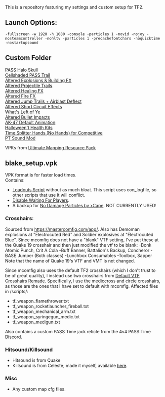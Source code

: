 This is a repository featuring my settings and custom setup for TF2.

## Launch Options:
```
-fullscreen -w 1920 -h 1080 -console -particles 1 -novid -nojoy -nosteamcontroller -nohltv -particles 1 -precachefontchars -noquicktime -nostartupsound
```

## Custom Folder

[PASS Halo Skull](https://gamebanana.com/mods/491646)<br>
[Cellshaded PASS Trail](https://gamebanana.com/mods/11843)<br>
[Altered Explosions & Building FX](https://gamebanana.com/mods/12457)<br>
[Altered Projectile Trails](https://gamebanana.com/mods/12420)<br>
[Altered Healing FX](https://gamebanana.com/mods/422308)<br>
[Altered Fire FX](https://gamebanana.com/mods/289584)<br>
[Altered Jump Trails + Airblast Deflect](https://gamebanana.com/mods/11896)<br>
[Altered Short Circuit Effects](https://gamebanana.com/mods/11900)<br>
[What's Left of Ye](https://gamebanana.com/mods/12374)<br>
[Altered Bullet Impacts](https://gamebanana.com/mods/12384)<br>
[AK-47 Default Animation](https://gamebanana.com/mods/465236)<br>
[Halloween't Health Kits](https://gamebanana.com/mods/401775)<br>
[Time Splitter Hands (No Hands) for Competitive](https://gamebanana.com/mods/467431)<br>
[PT Sound Mod](https://github.com/blakeplusplus/p4sstime/blob/main/%5BClient%20Mods%5D/pt-sound-mod.7z)<br>

VPKs from [Ultimate Mapping Resource Pack](https://tf2maps.net/downloads/ultimate-mapping-resource-pack.510/)<br>

## blake_setup.vpk

VPK format is for faster load times. \
Contains:

- [Loadouts Script](https://github.com/jooonior/tf2-loadouts-script) without as much bloat. This script uses con_logfile, so other scripts that use it will conflict.
- [Disable Waiting For Players](https://gamebanana.com/mods/448996).
- A backup for [No Damage Particles by xCape](https://www.teamfortress.tv/62242/is-it-possible-to-disable-damage-particles). NOT CURRENTLY USED!

### Crosshairs:

Sourced from https://mastercomfig.com/app/. Also has Demoman explosions at "Electrocuted Red" and Soldier explosives at "Electrocuted Blue".
Since mcomfig does not have a "blank" VTF setting, I've put these at the Quake 19 crosshair and then just modified the vtf to be blank:
-Bonk Atomic Punch, Crit A Cola
-Buff Banner, Battalion's Backup, Concheror
-BASE Jumper (Both classes)
-Lunchbox Consumables
-Toolbox, Sapper
Note that the name of Quake 19's VTF and VMT is not changed.

Since mcomfig also uses the default TF2 crosshairs (which I don't trust to be of great quality), I instead use two crosshairs from [Default VTF Crosshairs Remade](https://gamebanana.com/mods/464818). Specifically, I use the mediccross and circle crosshairs, as those are the ones that I have set to default with mcomfig.
Affected files in /scripts/:
- tf_weapon_flamethrower.txt
- tf_weapon_rocketlauncher_fireball.txt
- tf_weapon_mechanical_arm.txt
- tf_weapon_syringegun_medic.txt
- tf_weapon_medigun.txt

Also contains a custom PASS Time jack reticle from the 4v4 PASS Time Discord.

### Hitsound/Killsound

- Hitsound is from Quake
- Killsound is from Celeste; made it myself, available [here](https://gamebanana.com/sounds/72480).

### Misc

- Any custom map cfg files.
